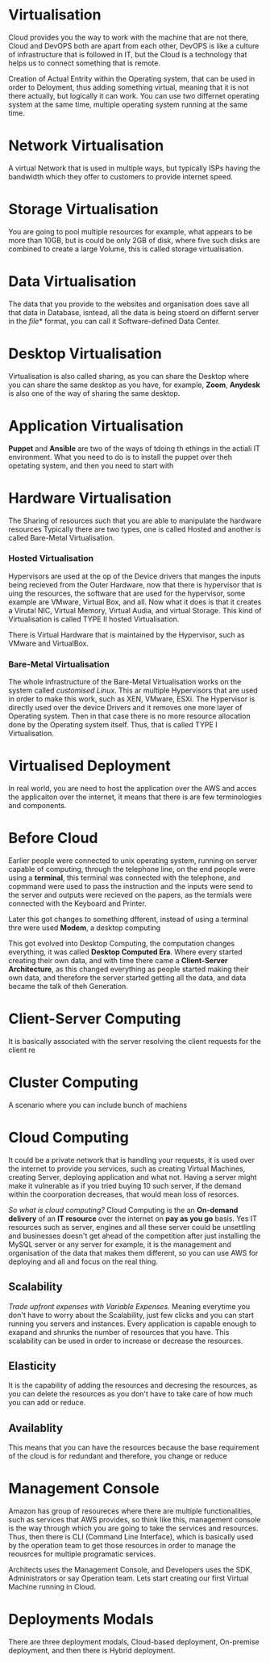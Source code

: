 # Virtualisation

Cloud provides you the way to work with the machine that are not there, Cloud and DevOPS both are apart from each other, DevOPS is like a culture of infrastructure that is followed in IT, but the Cloud is a technology that helps us to connect something that is remote.

Creation of Actual Entrity within the Operating system, that can be used in order to Deloyment, thus adding something virtual, meaning that it is not there actually, but logically it can work. You can use two differnet operating system at the same time, multiple operating system running at the same time. 

# Network Virtualisation

A virtual Network that is used in multiple ways, but typically ISPs having the bandwidth which they offer to customers to provide internet speed.

# Storage Virtualisation

You are going to pool multiple resources for example, what appears to be more than 10GB, but is could be only 2GB of disk, where five such disks are combined to create a large Volume, this is called storage virtualisation.

#  Data Virtualisation

The data that you provide to the websites and organisation does save all that data in Database, isntead, all the data is being stoerd on differnt server in the *file** format, you can call it Software-defined Data Center.

# Desktop Virtualisation

Virtualisation is also called sharing, as you can share the Desktop where you can share the same desktop as you have, for example, **Zoom**, **Anydesk** is also one of the way of sharing the same desktop.

# Application Virtualisation

**Puppet** and **Ansible** are two of the ways of tdoing th ethings in the actiali IT environment. What you need to do is to install the puppet over theh opetating system, and then you need to start with 

# Hardware  Virtualisation

The Sharing of resources such that you are able to manipulate the hardware resources Typically there are two types, one is called Hosted and another is called Bare-Metal Virtualisation. 

### Hosted Virtualisation

Hypervisors are used at the op of the Device drivers that manges the inputs being recieved from the Outer Hardware, now that there is hypervisor that is uing the resources, the software that are used for the hypervisor, some example are VMware, Virtual Box, and all. Now what it does is that it creates a Virutal NIC, Virtual Memory, Virtual Audia, and virtual Storage. This kind of Virtualisation is called TYPE II hosted Virtualisation. 

There is Virtual Hardware that is maintained by the Hypervisor, such as VMware and VirtualBox. 

### Bare-Metal Virtualisation

The whole infrastructure of the Bare-Metal Virtualisation works on the system called *customised Linux*. This ar multiple Hypervisors that are used in order to make this work, such as XEN, VMware, ESXi. The Hypervisor is directly used over the device Drivers and it removes one more layer of Operating system. Then in that case there is no more resource allocation done by the Operating system itself. Thus, that is called TYPE I Virtualisation.  

# Virtualised Deployment

In real world, you are need to host the application over the AWS and acces the applicaiton over the internet, it means that there is are few terminologies and components.

# Before Cloud 

Earlier people were connected to unix operating system, running on server capable of computing, through the telephone line, on the end people were using a **terminal**, this terminal was connected with the telephone, and copmmand were used to pass the instruction and the inputs were send to the server and outputs were recieved on the papers, as the termials were connected with the Keyboard and Printer.  

Later this got changes to something dfferent, instead of using a terminal thre were used **Modem**, a desktop computing 

This got evolved into Desktop Computing, the computation changes everything, it was called **Desktop Computed Era**. Where every started creating their own data, and with time there came a **Client-Server Architecture**, as this changed everything as people started making their own data, and therefore the server started getting all the data, and data became the talk of theh Generation.

# Client-Server Computing

It is basically associated with the server resolving the client requests for the client re

# Cluster Computing

A scenario where you can include bunch of machiens 

# Cloud Computing

It could be a private network that is handling your requests, it is used over the internet to provide you services, such as creating Virtual Machines, creating Server, deploying application and what not. Having a server might make it vulnerable as if you tried buying 10 such server, if the demand within the coorporation decreases, that would mean loss of resorces.

*So what is cloud computing?* Cloud Computing is the an **On-demand delivery** of an **IT resource** over the internet on **pay as you go** basis. Yes IT resources such as server, engines and all these server could be unsettling and businesses doesn't get ahead of the competition after just installing the MySQL server or any server for example, it is the management and organisation of the data that makes them different, so you can use AWS for deploying and all and focus on the real thing.

## Scalability

*Trade upfront expenses with Variable Expenses.* Meaning everytime you don't have to worry about the Scalability, just few clicks and you can start running you servers and instances. Every application is capable enough to exapand and shrunks the number of resources that you have. This scalability can be used in order to increase or decrease the resources.

## Elasticity

It is the capability of adding the resources and decresing the resources, as you can delete the resources as you don't have to take care of how much you can add or reduce.

## Availablity

This means that you can have the resources because the base requirement of the cloud is for redundant and therefore, you change or reduce


# Management Console

Amazon has group of resoureces where there are multiple functionalities, such as services that AWS provides, so think like this, management console is the way through which you are going to take the services and resources. Thus, then there is CLI (Command Line Interface), which is basically used by the operation team to get those resources in  order to manage the reousrces for multiple programatic services.

Architects uses the Management Console, and Developers uses the SDK, Administrators or say Operation team. Lets start creating our first Virtual Machine running in Cloud. 

# Deployments Modals

There are three deployment modals, Cloud-based deployment, On-premise deployment, and then there is Hybrid deployment.

